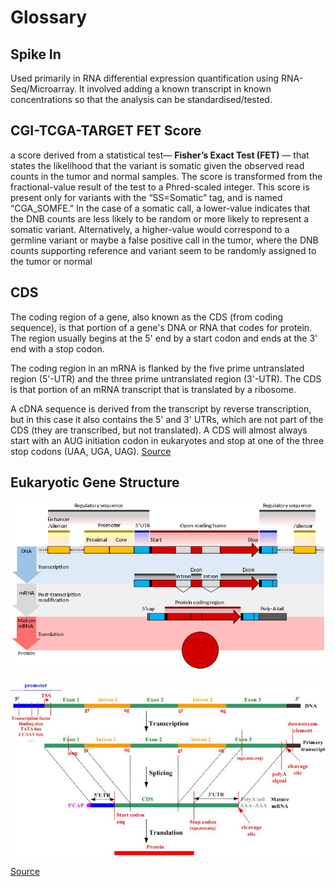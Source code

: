 # Glossary

##  Spike In

Used primarily in RNA differential expression quantification using RNA-Seq/Microarray. It involved adding a known transcript in known concentrations so that the analysis can be standardised/tested.

## CGI-TCGA-TARGET  FET Score

a score derived from a statistical test— **Fisher’s Exact Test (FET)** — that states the likelihood that the variant is somatic given the observed read counts in the tumor and normal samples. The score is transformed from the fractional-value result of the test to a Phred-scaled integer. This score is present only for variants with the “SS=Somatic” tag, and is named “CGA_SOMFE.” 
In the  case of a somatic call, a lower-value  indicates that the DNB counts are less likely  to be random  or more likely to represent a somatic variant. Alternatively, a higher-value  would correspond  to a germline  variant or maybe a false positive call in the tumor, where the DNB counts  supporting reference and variant seem to be randomly assigned to the tumor or normal

## CDS

The coding region of a gene, also known as the CDS (from coding sequence), is that portion of a gene's DNA or RNA that codes for protein. The region usually begins at the 5' end by a start codon and ends at the 3' end with a stop codon. 

The coding region in an mRNA is flanked by the five prime untranslated region (5'-UTR) and the three prime untranslated region (3'-UTR). The CDS is that portion of an mRNA transcript that is translated by a ribosome.

A cDNA sequence is derived from the transcript by reverse transcription, but in this case it also contains the 5' and 3' UTRs, which are not part of the CDS (they are transcribed, but not translated). A CDS will almost always start with an AUG initiation codon in eukaryotes and stop at one of the three stop codons (UAA, UGA, UAG). [Source](https://en.wikipedia.org/wiki/Coding_region)

## Eukaryotic Gene Structure

![File:Gene structure eukaryote 2 annotated.svg](assets/Gene_structure_eukaryote_2_annotated.svg.png)

![img](assets/dna-rna-protein.jpg)

[Source](http://carolguze.com/text/442-1-humangenome.shtml)

